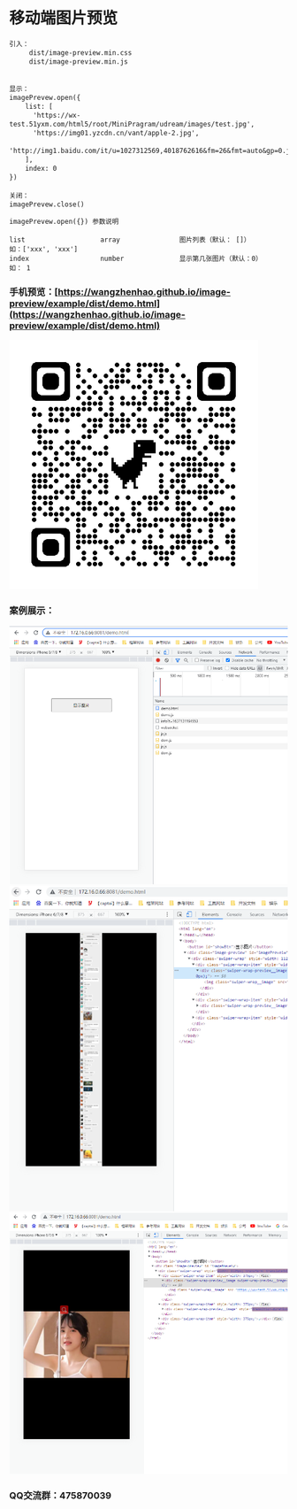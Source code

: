 # 移动端图片预览

```
引入：
     dist/image-preview.min.css  
     dist/image-preview.min.js


显示：
imagePrevew.open({
    list: [
      'https://wx-test.51yxm.com/html5/root/MiniPragram/udream/images/test.jpg',
      'https://img01.yzcdn.cn/vant/apple-2.jpg',
      'http://img1.baidu.com/it/u=1027312569,4018762616&fm=26&fmt=auto&gp=0.jpg',
    ],
    index: 0
})

关闭：
imagePrevew.close()
```

```
imagePrevew.open({}) 参数说明

list                   array               图片列表（默认： []）            如：['xxx', 'xxx']
index                  number              显示第几张图片（默认：0）         如： 1
```
### 手机预览：[https://wangzhenhao.github.io/image-preview/example/dist/demo.html](https://wangzhenhao.github.io/image-preview/example/dist/demo.html)
![4](https://github.com/WangZhenHao/image-preview/blob/master/example/image/4.png)


### 案例展示：

![1](https://github.com/WangZhenHao/image-preview/blob/master/example/image/1.jpg)
![2](https://github.com/WangZhenHao/image-preview/blob/master/example/image/2.jpg)
![3](https://github.com/WangZhenHao/image-preview/blob/master/example/image/3.jpg)




### QQ交流群：475870039 
